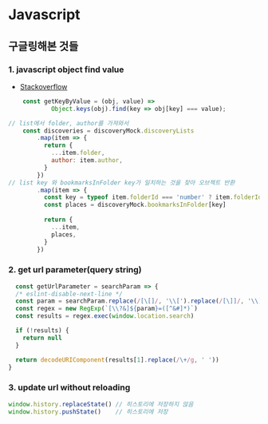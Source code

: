 # Javascript

## 구글링해본 것들
### 1. javascript object find value
 - [Stackoverflow](https://stackoverflow.com/questions/9907419/how-to-get-a-key-in-a-javascript-object-by-its-value) 
```javascript 1.8
    const getKeyByValue = (obj, value) => 
            Object.keys(obj).find(key => obj[key] === value);
```

```javascript 1.8
// list에서 folder, author를 가져와서 
    const discoveries = discoveryMock.discoveryLists
        .map(item => {
          return {
            ...item.folder,
            author: item.author,
          }
        })
// list key 와 bookmarksInFolder key가 일치하는 것을 찾아 오브젝트 반환
        .map(item => {
          const key = typeof item.folderId === 'number' ? item.folderId.toString() : item.folderId
          const places = discoveryMock.bookmarksInFolder[key]
    
          return {
            ...item,
            places,
          }
        })
```

### 2. get url parameter(query string)
``` javascript 1.8
  const getUrlParameter = searchParam => {
  /* eslint-disable-next-line */
  const param = searchParam.replace(/[\[]/, '\\[').replace(/[\]]/, '\\]')
  const regex = new RegExp(`[\\?&]${param}=([^&#]*)`)
  const results = regex.exec(window.location.search)

  if (!results) {
    return null
  }

  return decodeURIComponent(results[1].replace(/\+/g, ' '))
}
```

### 3. update url without reloading
```javascript 1.8
window.history.replaceState() // 히스토리에 저장하지 않음
window.history.pushState()    // 히스토리에 저장
```
